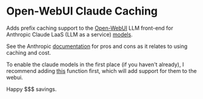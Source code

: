 # Open-WebUI Claude Caching

Adds prefix caching support to the [Open-WebUI](https://github.com/open-webui/open-webui) LLM front-end for Anthropic Claude LaaS (LLM as a service) [models](https://docs.anthropic.com/en/docs/about-claude/models).

See the Anthropic [documentation](https://docs.anthropic.com/en/docs/build-with-claude/prompt-caching#pricing)
for pros and cons as it relates to using caching and cost.

To enable the claude models in the first place (if you haven't already), I recommend adding [this](https://openwebui.com/f/justinrahb/anthropic) 
function first, which will add support for them to the webui.

Happy $$$ savings.